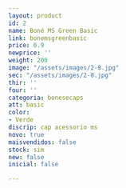 ```yaml
---
layout: product
id: 2
name: Boné MS Green Basic
link: bonemsgreenbasic
price: 6.9
newprice: ''
weight: 200
image: "/assets/images/2-8.jpg"
sec: "/assets/images/2-8.jpg"
thir: ''
four: ''
categoria: bonesecaps
att: basic
color:
- Verde
discrip: cap acessorio ms
novo: true
maisvendidos: false
stock: sim
new: false
inicial: false

---
```

